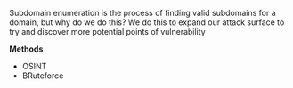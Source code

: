 
Subdomain enumeration is the process of finding valid subdomains for a domain, but why do we do this? We do this to expand our attack surface to try and discover more potential points of vulnerability 


**Methods**
- OSINT 
- BRuteforce 